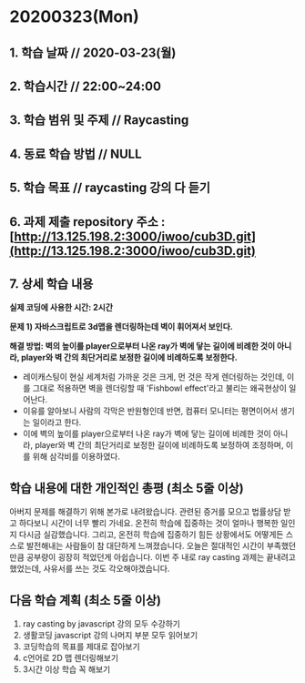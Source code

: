 # 20200323\(Mon\)

## 1. 학습 날짜 // 2020-03-23\(월\)

## 2. 학습시간 // 22:00~24:00

## 3. 학습 범위 및 주제 // Raycasting

## 4. 동료 학습 방법 // NULL

## 5. 학습 목표 // raycasting 강의 다 듣기

## 6. 과제 제출 repository 주소 : [http://13.125.198.2:3000/iwoo/cub3D.git](http://13.125.198.2:3000/iwoo/cub3D.git)

## 7. 상세 학습 내용

**실제 코딩에 사용한 시간: 2시간**

**문제 1\) 자바스크립트로 3d맵을 렌더링하는데 벽이 휘어져서 보인다.**

**해결 방법: 벽의 높이를 player으로부터 나온 ray가 벽에 닿는 길이에 비례한 것이 아니라, player와 벽 간의 최단거리로 보정한 길이에 비례하도록 보정한다.**

* 레이캐스팅이 현실 세계처럼 가까운 것은 크게, 먼 것은 작게 렌더링하는 것인데, 이를 그대로 적용하면 벽을 렌더링할 때 'Fishbowl effect'라고 불리는 왜곡현상이 일어난다.
* 이유를 알아보니 사람의 각막은 반원형인데 반면, 컴퓨터 모니터는 평면이어서 생기는 일이라고 한다.
* 이에 벽의 높이를 player으로부터 나온 ray가 벽에 닿는 길이에 비례한 것이 아니라, player와 벽 간의 최단거리로 보정한 길이에 비례하도록 보정하여 조정하며, 이를 위해 삼각비를 이용하였다.

## 학습 내용에 대한 개인적인 총평 \(최소 5줄 이상\)

아버지 문제를 해결하기 위해 본가로 내려왔습니다. 관련된 증거를 모으고 법률상담 받고 하다보니 시간이 너무 빨리 가네요. 온전히 학습에 집중하는 것이 얼마나 행복한 일인지 다시금 실감했습니다. 그리고, 온전히 학습에 집중하기 힘든 상황에서도 어떻게든 스스로 발전해내는 사람들이 참 대단하게 느껴졌습니다. 오늘은 절대적인 시간이 부족했던만큼 공부량이 굉장히 적었던게 아쉽습니다. 이번 주 내로 ray casting 과제는 끝내려고 했었는데, 사유서를 쓰는 것도 각오해야겠습니다.

## 다음 학습 계획 \(최소 5줄 이상\)

1. ray casting by javascript 강의 모두 수강하기
2. 생활코딩 javascript 강의 나머지 부분 모두 읽어보기
3. 코딩학습의 목표를 제대로 잡아보기
4. c언어로 2D 맵 렌더링해보기
5. 3시간 이상 학습 꼭 해보기

